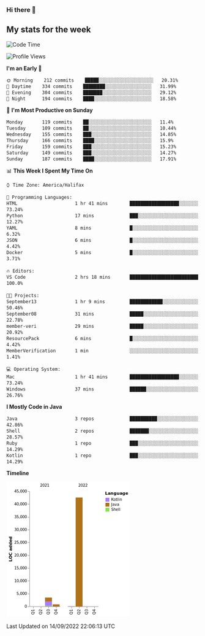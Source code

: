 ### Hi there 👋

## My stats for the week
<!--START_SECTION:waka-->
![Code Time](http://img.shields.io/badge/Code%20Time-394%20hrs%2047%20mins-blue)

![Profile Views](http://img.shields.io/badge/Profile%20Views-2-blue)

**I'm an Early 🐤** 

```text
🌞 Morning    212 commits    █████░░░░░░░░░░░░░░░░░░░░   20.31% 
🌆 Daytime    334 commits    ████████░░░░░░░░░░░░░░░░░   31.99% 
🌃 Evening    304 commits    ███████░░░░░░░░░░░░░░░░░░   29.12% 
🌙 Night      194 commits    ████░░░░░░░░░░░░░░░░░░░░░   18.58%

```
📅 **I'm Most Productive on Sunday** 

```text
Monday       119 commits    ██░░░░░░░░░░░░░░░░░░░░░░░   11.4% 
Tuesday      109 commits    ██░░░░░░░░░░░░░░░░░░░░░░░   10.44% 
Wednesday    155 commits    ███░░░░░░░░░░░░░░░░░░░░░░   14.85% 
Thursday     166 commits    ████░░░░░░░░░░░░░░░░░░░░░   15.9% 
Friday       159 commits    ███░░░░░░░░░░░░░░░░░░░░░░   15.23% 
Saturday     149 commits    ███░░░░░░░░░░░░░░░░░░░░░░   14.27% 
Sunday       187 commits    ████░░░░░░░░░░░░░░░░░░░░░   17.91%

```


📊 **This Week I Spent My Time On** 

```text
⌚︎ Time Zone: America/Halifax

💬 Programming Languages: 
HTML                     1 hr 41 mins        ██████████████████░░░░░░░   73.24% 
Python                   17 mins             ███░░░░░░░░░░░░░░░░░░░░░░   12.27% 
YAML                     8 mins              █░░░░░░░░░░░░░░░░░░░░░░░░   6.32% 
JSON                     6 mins              █░░░░░░░░░░░░░░░░░░░░░░░░   4.42% 
Docker                   5 mins              █░░░░░░░░░░░░░░░░░░░░░░░░   3.71%

🔥 Editors: 
VS Code                  2 hrs 18 mins       █████████████████████████   100.0%

🐱‍💻 Projects: 
September13              1 hr 9 mins         ████████████░░░░░░░░░░░░░   50.46% 
September08              31 mins             █████░░░░░░░░░░░░░░░░░░░░   22.78% 
member-veri              29 mins             █████░░░░░░░░░░░░░░░░░░░░   20.92% 
ResourcePack             6 mins              █░░░░░░░░░░░░░░░░░░░░░░░░   4.42% 
MemberVerification       1 min               ░░░░░░░░░░░░░░░░░░░░░░░░░   1.41%

💻 Operating System: 
Mac                      1 hr 41 mins        ██████████████████░░░░░░░   73.24% 
Windows                  37 mins             ██████░░░░░░░░░░░░░░░░░░░   26.76%

```

**I Mostly Code in Java** 

```text
Java                     3 repos             ██████████░░░░░░░░░░░░░░░   42.86% 
Shell                    2 repos             ███████░░░░░░░░░░░░░░░░░░   28.57% 
Ruby                     1 repo              ███░░░░░░░░░░░░░░░░░░░░░░   14.29% 
Kotlin                   1 repo              ███░░░░░░░░░░░░░░░░░░░░░░   14.29%

```


**Timeline**

![Chart not found](https://raw.githubusercontent.com/lyndseyy/lyndseyy/main/charts/bar_graph.png) 


 Last Updated on 14/09/2022 22:06:13 UTC
<!--END_SECTION:waka-->